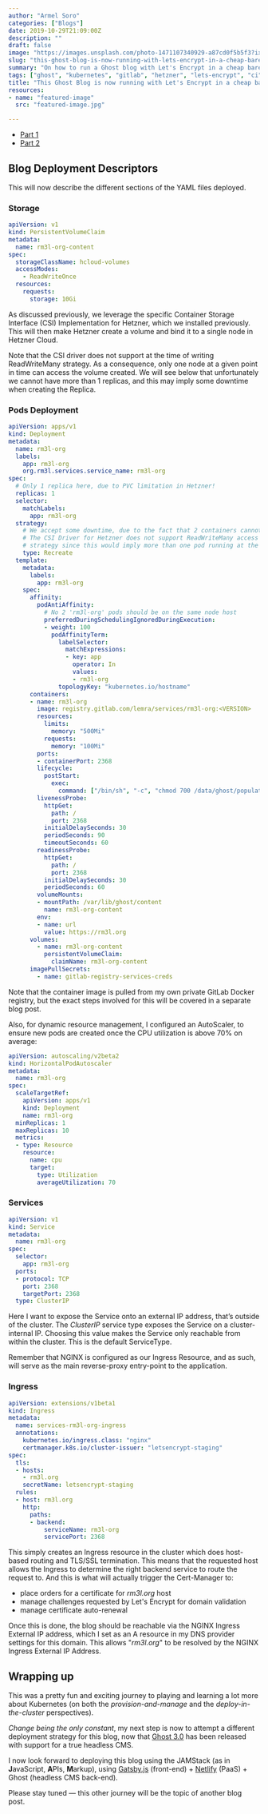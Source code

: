 ```yaml
---
author: "Armel Soro"
categories: ["Blogs"]
date: 2019-10-29T21:09:00Z
description: ""
draft: false
image: "https://images.unsplash.com/photo-1471107340929-a87cd0f5b5f3?ixlib=rb-1.2.1&q=80&fm=jpg&crop=entropy&cs=tinysrgb&w=2000&fit=max&ixid=eyJhcHBfaWQiOjExNzczfQ"
slug: "this-ghost-blog-is-now-running-with-lets-encrypt-in-a-cheap-bare-metal-kubernetes-cluster-on-hetzner-cloud-part-3-3"
summary: "On how to run a Ghost blog with Let's Encrypt in a cheap bare-metal Kubernetes Cluster in Hetzner Cloud"
tags: ["ghost", "kubernetes", "gitlab", "hetzner", "lets-encrypt", "ci", "cd"]
title: "This Ghost Blog is now running with Let's Encrypt in a cheap bare-metal Kubernetes Cluster (on Hetzner Cloud) — Part 3/3"
resources:
- name: "featured-image"
  src: "featured-image.jpg"

---
```



* [Part 1](https://rm3l.org/this-ghost-blog-is-now-running-with-lets-encrypt-in-a-cheap-bare-metal-kubernetes-cluster-on-hetzner-cloud-part-2-3/)
* [Part 2](https://rm3l.org/this-ghost-blog-is-now-running-with-lets-encrypt-in-a-cheap-bare-metal-kubernetes-cluster-on-hetzner-cloud-part-2-3/)

## Blog Deployment Descriptors

This will now describe the different sections of the YAML files deployed.

### Storage

```yaml
apiVersion: v1
kind: PersistentVolumeClaim
metadata:
  name: rm3l-org-content
spec:
  storageClassName: hcloud-volumes
  accessModes:
    - ReadWriteOnce
  resources:
    requests:
      storage: 10Gi
```

As discussed previously, we leverage the specific Container Storage Interface (CSI) Implementation for Hetzner, which we installed previously. This will then make Hetzner create a volume and bind it to a single node in Hetzner Cloud.

Note that the CSI driver does not support at the time of writing ReadWriteMany strategy. As a consequence, only one node at a given point in time can access the volume created. We will see below that unfortunately we cannot have more than 1 replicas, and this may imply some downtime when creating the Replica.

### Pods Deployment

```yaml
apiVersion: apps/v1
kind: Deployment
metadata:
  name: rm3l-org
  labels:
    app: rm3l-org
    org.rm3l.services.service_name: rm3l-org
spec:
  # Only 1 replica here, due to PVC limitation in Hetzner!
  replicas: 1
  selector:
    matchLabels:
      app: rm3l-org
  strategy:
    # We accept some downtime, due to the fact that 2 containers cannot share the same PVC in Hetzner Cloud.
    # The CSI Driver for Hetzner does not support ReadWriteMany access mode => we cannot use RollingUpdate
    # strategy since this would imply more than one pod running at the same time
    type: Recreate
  template:
    metadata:
      labels:
        app: rm3l-org
    spec:
      affinity:
        podAntiAffinity:
          # No 2 'rm3l-org' pods should be on the same node host
          preferredDuringSchedulingIgnoredDuringExecution:
          - weight: 100
            podAffinityTerm:
              labelSelector:
                matchExpressions:
                - key: app
                  operator: In
                  values:
                  - rm3l-org
              topologyKey: "kubernetes.io/hostname"
      containers:
      - name: rm3l-org
        image: registry.gitlab.com/lemra/services/rm3l-org:<VERSION>
        resources:
          limits:
            memory: "500Mi"
          requests:
            memory: "100Mi"
        ports:
        - containerPort: 2368
        lifecycle:
          postStart:
            exec:
              command: ["/bin/sh", "-c", "chmod 700 /data/ghost/populate_ghost_content.sh && /data/ghost/populate_ghost_content.sh"]
        livenessProbe:
          httpGet:
            path: /
            port: 2368
          initialDelaySeconds: 30
          periodSeconds: 90
          timeoutSeconds: 60
        readinessProbe:
          httpGet:
            path: /
            port: 2368
          initialDelaySeconds: 30
          periodSeconds: 60
        volumeMounts:
        - mountPath: /var/lib/ghost/content
          name: rm3l-org-content
        env:
        - name: url
          value: https://rm3l.org
      volumes:
        - name: rm3l-org-content
          persistentVolumeClaim:
            claimName: rm3l-org-content
      imagePullSecrets:
        - name: gitlab-registry-services-creds
```

Note that the container image is pulled from my own private GitLab Docker registry, but the exact steps involved for this will be covered in a separate blog post.

Also, for dynamic resource management, I configured an AutoScaler, to ensure new pods are created once the CPU utilization is above 70% on average:

```yaml
apiVersion: autoscaling/v2beta2
kind: HorizontalPodAutoscaler
metadata:
  name: rm3l-org
spec:
  scaleTargetRef:
    apiVersion: apps/v1
    kind: Deployment
    name: rm3l-org
  minReplicas: 1
  maxReplicas: 10
  metrics:
  - type: Resource
    resource:
      name: cpu
      target:
        type: Utilization
        averageUtilization: 70
```

### Services

```yaml
apiVersion: v1
kind: Service
metadata:
  name: rm3l-org
spec:
  selector:
    app: rm3l-org
  ports:
  - protocol: TCP
    port: 2368
    targetPort: 2368
  type: ClusterIP
```

Here I want to expose the Service onto an external IP address, that’s outside of the cluster. The _ClusterIP_ service type exposes the Service on a cluster-internal IP. Choosing this value makes the Service only reachable from within the cluster. This is the default ServiceType.

Remember that NGINX is configured as our Ingress Resource, and as such, will serve as the main reverse-proxy entry-point to the application.

### Ingress

```yaml
apiVersion: extensions/v1beta1
kind: Ingress
metadata:
  name: services-rm3l-org-ingress
  annotations:
    kubernetes.io/ingress.class: "nginx"
    certmanager.k8s.io/cluster-issuer: "letsencrypt-staging"
spec:
  tls:
  - hosts:
    - rm3l.org
    secretName: letsencrypt-staging
  rules:
  - host: rm3l.org
    http:
      paths:
      - backend:
          serviceName: rm3l-org
          servicePort: 2368
```

This simply creates an Ingress resource in the cluster which does host-based routing and TLS/SSL termination. This means that the requested host allows the Ingress to determine the right backend service to route the request to. And this is what will actually trigger the Cert-Manager to:

* place orders for a certificate for _rm3l.org_ host
* manage challenges requested by Let's Encrypt for domain validation
* manage certificate auto-renewal

Once this is done, the blog should be reachable via the NGINX Ingress External IP address, which I set as an A resource in my DNS provider settings for this domain. This allows "_rm3l.org_" to be resolved by the NGINX Ingress External IP Address.

## Wrapping up

This was a pretty fun and exciting journey to playing and learning a lot more about Kubernetes (on both the _provision-and-manage_ and the _deploy-in-the-cluster_ perspectives).

_Change being the only constant_, my next step is now to attempt a different deployment strategy for this blog, now that [Ghost 3.0](https://ghost.org/blog/3-0/) has been released with support for a true headless CMS.

I now look forward to deploying this blog using the JAMStack (as in ****J****avaScript, ****A****PIs, ****M****arkup), using [Gatsby.js](https://www.gatsbyjs.org/) (front-end) + [Netlify](https://www.netlify.com/) (PaaS) + Ghost (headless CMS back-end).

Please stay tuned — this other journey will be the topic of another blog post.

